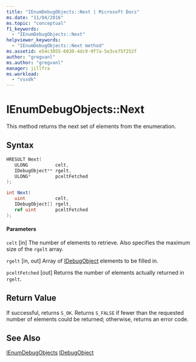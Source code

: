 ```yaml
---
title: "IEnumDebugObjects::Next | Microsoft Docs"
ms.date: "11/04/2016"
ms.topic: "conceptual"
f1_keywords:
  - "IEnumDebugObjects::Next"
helpviewer_keywords:
  - "IEnumDebugObjects::Next method"
ms.assetid: e54c3055-6030-4dc9-9f7a-5e3ce75f252f
author: "gregvanl"
ms.author: "gregvanl"
manager: jillfra
ms.workload:
  - "vssdk"
---
```

# IEnumDebugObjects::Next
This method returns the next set of elements from the enumeration.

## Syntax

```cpp
HRESULT Next(
   ULONG          celt,
   IDebugObject** rgelt,
   ULONG*         pceltFetched
);
```

```csharp
int Next(
   uint           celt,
   IDebugObject[] rgelt,
   ref uint       pceltFetched
);
```

#### Parameters
 `celt`
 [in] The number of elements to retrieve. Also specifies the maximum size of the `rgelt` array.

 `rgelt`
 [in, out] Array of [IDebugObject](../../../extensibility/debugger/reference/idebugobject.md) elements to be filled in.

 `pceltFetched`
 [out] Returns the number of elements actually returned in `rgelt`.

## Return Value
 If successful, returns `S_OK`. Returns `S_FALSE` if fewer than the requested number of elements could be returned; otherwise, returns an error code.

## See Also
 [IEnumDebugObjects](../../../extensibility/debugger/reference/ienumdebugobjects.md)
 [IDebugObject](../../../extensibility/debugger/reference/idebugobject.md)